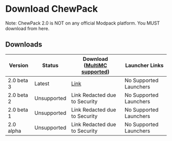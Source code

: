 # Download ChewPack

Note: ChewPack 2.0 is NOT on any official Modpack platform. You MUST download from here.

## Downloads

Version    | Status      | Download ([MultiMC supported](help/#what-does-multimc-supported-mean)) | Launcher Links
---------- | ----------- | ----------------------------------------------------- | ----------------------
2.0 beta 3 | Latest      | [Link](http://files.chew.pw/ChewPack/chewpack23.zip)  | No Supported Launchers
2.0 beta 2 | Unsupported | Link Redacted due to Security                         | No Supported Launchers
2.0 beta 1 | Unsupported | Link Redacted due to Security                         | No Supported Launchers
2.0 alpha  | Unsupported | Link Redacted due to Security                         | No Supported Launchers
